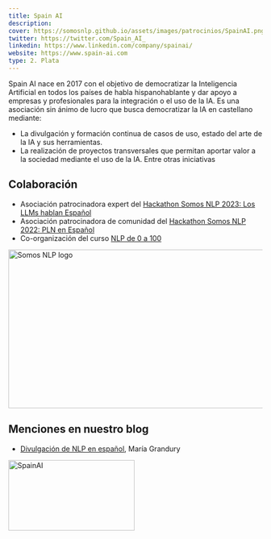 ```yaml
---
title: Spain AI
description:
cover: https://somosnlp.github.io/assets/images/patrocinios/SpainAI.png
twitter: https://twitter.com/Spain_AI_ 
linkedin: https://www.linkedin.com/company/spainai/
website: https://www.spain-ai.com
type: 2. Plata
---
```


Spain AI nace en 2017 con el objetivo de democratizar la Inteligencia Artificial en todos los países de habla hispanohablante y dar apoyo a empresas y profesionales para la integración o el uso de la IA. Es una asociación sin ánimo de lucro que busca democratizar la IA en castellano mediante:
- La divulgación y formación continua de casos de uso, estado del arte de la IA y sus herramientas.
- La realización de proyectos transversales que permitan aportar valor a la sociedad mediante el uso de la IA.
Entre otras iniciativas

## Colaboración

- Asociación patrocinadora expert del [Hackathon Somos NLP 2023: Los LLMs hablan Español](https://somosnlp.org/blog/hackathon-2023)
- Asociación patrocinadora de comunidad del [Hackathon Somos NLP 2022: PLN en Español](https://somosnlp.org/blog/hackathon-2022)
- Co-organización del curso [NLP de 0 a 100](https://somosnlp.org/nlp-de-cero-a-cien)

<div class="flex justify-center">
    <a href="https://somosnlp.org/nlp-de-cero-a-cien" target="_blank">
        <img src="https://somosnlp.github.io/assets/images/nlp_de_cero_a_cien.jpeg" alt="Somos NLP logo" width="560" height="315" />
    </a>
</div>

## Menciones en nuestro blog

- [Divulgación de NLP en español](https://somosnlp.org/blog/divulgacion-nlp-es), María Grandury

<div class="flex justify-center">
    <img alt="SpainAI" width="250" height="140" 
    src="https://somosnlp.github.io/assets/images/patrocinios/SpainAI.png" />
</div>
